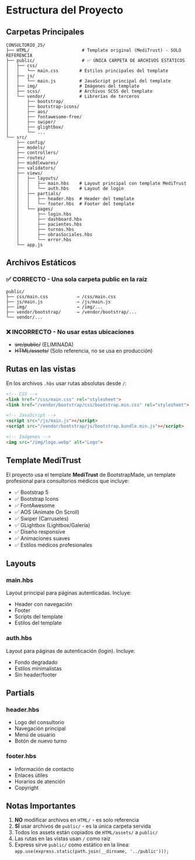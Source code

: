 # Estructura del Proyecto

## Carpetas Principales

```
CONSULTORIO_25/
├── HTML/                    # Template original (MediTrust) - SOLO REFERENCIA
├── public/                  # ✅ ÚNICA CARPETA DE ARCHIVOS ESTÁTICOS
│   ├── css/
│   │   └── main.css        # Estilos principales del template
│   ├── js/
│   │   └── main.js         # JavaScript principal del template
│   ├── img/                # Imágenes del template
│   ├── scss/               # Archivos SCSS del template
│   └── vendor/             # Librerías de terceros
│       ├── bootstrap/
│       ├── bootstrap-icons/
│       ├── aos/
│       ├── fontawesome-free/
│       ├── swiper/
│       ├── glightbox/
│       └── ...
└── src/
    ├── config/
    ├── models/
    ├── controllers/
    ├── routes/
    ├── middlewares/
    ├── validators/
    ├── views/
    │   ├── layouts/
    │   │   ├── main.hbs    # Layout principal con template MediTrust
    │   │   └── auth.hbs    # Layout de login
    │   ├── partials/
    │   │   ├── header.hbs  # Header del template
    │   │   └── footer.hbs  # Footer del template
    │   └── pages/
    │       ├── login.hbs
    │       ├── dashboard.hbs
    │       ├── pacientes.hbs
    │       ├── turnos.hbs
    │       ├── obrasSociales.hbs
    │       └── error.hbs
    └── app.js
```

## Archivos Estáticos

### ✅ CORRECTO - Una sola carpeta public en la raíz

```
public/
├── css/main.css           → /css/main.css
├── js/main.js             → /js/main.js
├── img/                   → /img/...
├── vendor/bootstrap/      → /vendor/bootstrap/...
└── vendor/...
```

### ❌ INCORRECTO - No usar estas ubicaciones

- ~~src/public/~~ (ELIMINADA)
- ~~HTML/assets/~~ (Solo referencia, no se usa en producción)

## Rutas en las vistas

En los archivos `.hbs` usar rutas absolutas desde `/`:

```html
<!-- CSS -->
<link href="/css/main.css" rel="stylesheet">
<link href="/vendor/bootstrap/css/bootstrap.min.css" rel="stylesheet">

<!-- JavaScript -->
<script src="/js/main.js"></script>
<script src="/vendor/bootstrap/js/bootstrap.bundle.min.js"></script>

<!-- Imágenes -->
<img src="/img/logo.webp" alt="Logo">
```

## Template MediTrust

El proyecto usa el template **MediTrust** de BootstrapMade, un template profesional para consultorios médicos que incluye:

- ✅ Bootstrap 5
- ✅ Bootstrap Icons
- ✅ FontAwesome
- ✅ AOS (Animate On Scroll)
- ✅ Swiper (Carruseles)
- ✅ GLightbox (Lightbox/Galería)
- ✅ Diseño responsive
- ✅ Animaciones suaves
- ✅ Estilos médicos profesionales

## Layouts

### main.hbs
Layout principal para páginas autenticadas. Incluye:
- Header con navegación
- Footer
- Scripts del template
- Estilos del template

### auth.hbs
Layout para páginas de autenticación (login). Incluye:
- Fondo degradado
- Estilos minimalistas
- Sin header/footer

## Partials

### header.hbs
- Logo del consultorio
- Navegación principal
- Menú de usuario
- Botón de nuevo turno

### footer.hbs
- Información de contacto
- Enlaces útiles
- Horarios de atención
- Copyright

## Notas Importantes

1. **NO** modificar archivos en `HTML/` - es solo referencia
2. **SÍ** usar archivos de `public/` - es la única carpeta servida
3. Todos los assets están copiados de `HTML/assets/` a `public/`
4. Las rutas en las vistas usan `/` como raíz
5. Express sirve `public/` como estático en la línea: `app.use(express.static(path.join(__dirname, '../public')));`
